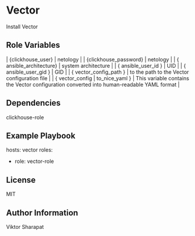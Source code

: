Vector
=========

Install Vector

Role Variables
--------------

| {clickhouse_user}                |            netology           |
| {clickhouse_password}            |            netology           |
| { ansible_architecture}          |     system architecture       | 
| { ansible_user_id }              |              UID              |
| { ansible_user_gid }             |              GID              |
| { vector_config_path }           | to the path to the Vector configuration file |
| { vector_config | to_nice_yaml } |  This variable contains the Vector configuration converted into human-readable YAML format |


Dependencies
------------

clickhouse-role

Example Playbook
----------------

hosts: vector
roles:
  - role: vector-role

License
-------

MIT

Author Information
------------------
Viktor Sharapat